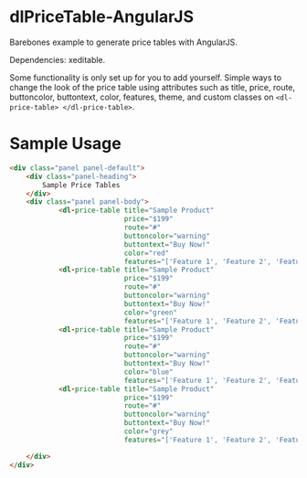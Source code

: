 # dlPriceTable-AngularJS
Barebones example to generate price tables with AngularJS.

Dependencies: xeditable.

Some functionality is only set up for you to add yourself. Simple ways to change the look of the price table using attributes such as title, price, route, buttoncolor, buttontext, color, features, theme, and custom classes on ```<dl-price-table> </dl-price-table>```.


# Sample Usage
```html
<div class="panel panel-default">
    <div class="panel-heading">
        Sample Price Tables
    </div>
    <div class="panel panel-body">
            <dl-price-table title="Sample Product"
                            price="$199"
                            route="#"
                            buttoncolor="warning"
                            buttontext="Buy Now!"
                            color="red"
                            features="['Feature 1', 'Feature 2', 'Feature 3']"></dl-price-table>
            <dl-price-table title="Sample Product"
                            price="$199"
                            route="#"
                            buttoncolor="warning"
                            buttontext="Buy Now!"
                            color="green"
                            features="['Feature 1', 'Feature 2', 'Feature 3']"></dl-price-table>
            <dl-price-table title="Sample Product"
                            price="$199"
                            route="#"
                            buttoncolor="warning"
                            buttontext="Buy Now!"
                            color="blue"
                            features="['Feature 1', 'Feature 2', 'Feature 3']"></dl-price-table>
            <dl-price-table title="Sample Product"
                            price="$199"
                            route="#"
                            buttoncolor="warning"
                            buttontext="Buy Now!"
                            color="grey"
                            features="['Feature 1', 'Feature 2', 'Feature 3']"></dl-price-table>

    </div>
</div>
```
